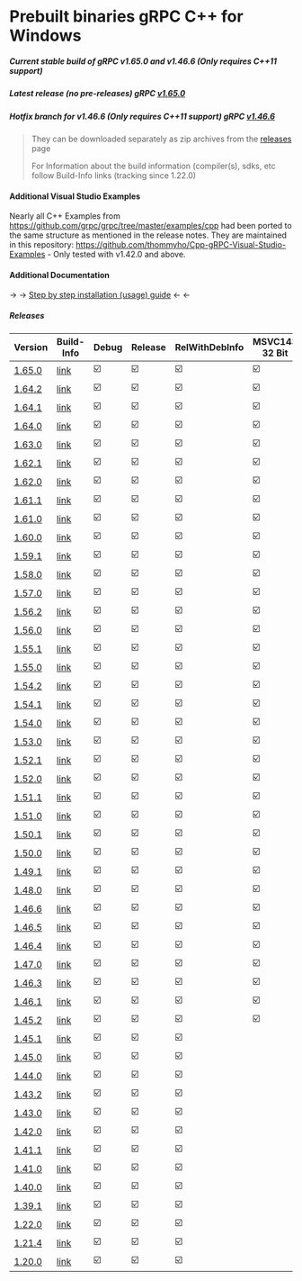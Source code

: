 # Prebuilt binaries gRPC C++ for Windows

##### Current stable build of gRPC v1.65.0 and v1.46.6 (Only requires C++11 support)

##### Latest release (no pre-releases) gRPC [v1.65.0](https://github.com/grpc/grpc/releases/tag/v1.65.0)
##### Hotfix branch for v1.46.6 (Only requires C++11 support) gRPC [v1.46.6](https://github.com/grpc/grpc/releases/tag/v1.46.6)

> They can be downloaded separately as zip archives from the  [releases](https://github.com/thommyho/gRPC_windows/releases) page
>
> For Information about the build information (compiler(s), sdks, etc follow Build-Info links (tracking since 1.22.0)

#### Additional Visual Studio Examples

Nearly all C++ Examples from https://github.com/grpc/grpc/tree/master/examples/cpp had been ported to the same structure as mentioned in the release notes.
They are maintained in this repository: https://github.com/thommyho/Cpp-gRPC-Visual-Studio-Examples - Only tested with v1.42.0 and above.

#### Additional Documentation

&#8594; &#8594; [Step by step installation (usage) guide](https://thommyho.github.io/Cpp-gRPC-Windows-PreBuilts) &#8592; &#8592;

##### Releases

| Version                                                                  | Build-Info                                                             | Debug                   | Release                 | RelWithDebInfo          | MSVC143 32 Bit          | MSVC143 64 Bit          | MSVC142 32Bit           | MSVC142 64Bit           | MSVC141 32 Bit          | MSVC141 64 Bit          | MSVC140 32 Bit          | MSVC140 64 Bit          | Example                 |
|--------------------------------------------------------------------------|------------------------------------------------------------------------|-------------------------|-------------------------|-------------------------|-------------------------|-------------------------|-------------------------|-------------------------|-------------------------|-------------------------|-------------------------|-------------------------|-------------------------|
| [1.65.0](https://github.com/thommyho/gRPC_windows/releases/tag/v1.65.0) | [link](https://github.com/thommyho/gRPC_windows_prebuilt/tree/v1.65.0) | :ballot_box_with_check: | :ballot_box_with_check: | :ballot_box_with_check: | :ballot_box_with_check: | :ballot_box_with_check: | :ballot_box_with_check: | :ballot_box_with_check: |                         |                         |                         |                         | :ballot_box_with_check: |
| [1.64.2](https://github.com/thommyho/gRPC_windows/releases/tag/v1.64.2) | [link](https://github.com/thommyho/gRPC_windows_prebuilt/tree/v1.64.2) | :ballot_box_with_check: | :ballot_box_with_check: | :ballot_box_with_check: | :ballot_box_with_check: | :ballot_box_with_check: | :ballot_box_with_check: | :ballot_box_with_check: |                         |                         |                         |                         | :ballot_box_with_check: |
| [1.64.1](https://github.com/thommyho/gRPC_windows/releases/tag/v1.64.1) | [link](https://github.com/thommyho/gRPC_windows_prebuilt/tree/v1.64.1) | :ballot_box_with_check: | :ballot_box_with_check: | :ballot_box_with_check: | :ballot_box_with_check: | :ballot_box_with_check: | :ballot_box_with_check: | :ballot_box_with_check: |                         |                         |                         |                         | :ballot_box_with_check: |
| [1.64.0](https://github.com/thommyho/gRPC_windows/releases/tag/v1.64.0) | [link](https://github.com/thommyho/gRPC_windows_prebuilt/tree/v1.64.0) | :ballot_box_with_check: | :ballot_box_with_check: | :ballot_box_with_check: | :ballot_box_with_check: | :ballot_box_with_check: | :ballot_box_with_check: | :ballot_box_with_check: |                         |                         |                         |                         | :ballot_box_with_check: |
| [1.63.0](https://github.com/thommyho/gRPC_windows/releases/tag/v1.63.0) | [link](https://github.com/thommyho/gRPC_windows_prebuilt/tree/v1.63.0) | :ballot_box_with_check: | :ballot_box_with_check: | :ballot_box_with_check: | :ballot_box_with_check: | :ballot_box_with_check: | :ballot_box_with_check: | :ballot_box_with_check: |                         |                         |                         |                         | :ballot_box_with_check: |
| [1.62.1](https://github.com/thommyho/gRPC_windows/releases/tag/v1.62.1) | [link](https://github.com/thommyho/gRPC_windows_prebuilt/tree/v1.62.1) | :ballot_box_with_check: | :ballot_box_with_check: | :ballot_box_with_check: | :ballot_box_with_check: | :ballot_box_with_check: | :ballot_box_with_check: | :ballot_box_with_check: |                         |                         |                         |                         | :ballot_box_with_check: |
| [1.62.0](https://github.com/thommyho/gRPC_windows/releases/tag/v1.62.0) | [link](https://github.com/thommyho/gRPC_windows_prebuilt/tree/v1.62.0) | :ballot_box_with_check: | :ballot_box_with_check: | :ballot_box_with_check: | :ballot_box_with_check: | :ballot_box_with_check: | :ballot_box_with_check: | :ballot_box_with_check: |                         |                         |                         |                         | :ballot_box_with_check: |
| [1.61.1](https://github.com/thommyho/gRPC_windows/releases/tag/v1.61.1) | [link](https://github.com/thommyho/gRPC_windows_prebuilt/tree/v1.61.1) | :ballot_box_with_check: | :ballot_box_with_check: | :ballot_box_with_check: | :ballot_box_with_check: | :ballot_box_with_check: | :ballot_box_with_check: | :ballot_box_with_check: |                         |                         |                         |                         | :ballot_box_with_check: |
| [1.61.0](https://github.com/thommyho/gRPC_windows/releases/tag/v1.61.0) | [link](https://github.com/thommyho/gRPC_windows_prebuilt/tree/v1.61.0) | :ballot_box_with_check: | :ballot_box_with_check: | :ballot_box_with_check: | :ballot_box_with_check: | :ballot_box_with_check: | :ballot_box_with_check: | :ballot_box_with_check: |                         |                         |                         |                         | :ballot_box_with_check: |
| [1.60.0](https://github.com/thommyho/gRPC_windows/releases/tag/v1.60.0) | [link](https://github.com/thommyho/gRPC_windows_prebuilt/tree/v1.60.0) | :ballot_box_with_check: | :ballot_box_with_check: | :ballot_box_with_check: | :ballot_box_with_check: | :ballot_box_with_check: | :ballot_box_with_check: | :ballot_box_with_check: |                         |                         |                         |                         | :ballot_box_with_check: |
| [1.59.1](https://github.com/thommyho/gRPC_windows/releases/tag/v1.59.1) | [link](https://github.com/thommyho/gRPC_windows_prebuilt/tree/v1.59.1) | :ballot_box_with_check: | :ballot_box_with_check: | :ballot_box_with_check: | :ballot_box_with_check: | :ballot_box_with_check: | :ballot_box_with_check: | :ballot_box_with_check: |                         |                         |                         |                         | :ballot_box_with_check: |
| [1.58.0](https://github.com/thommyho/gRPC_windows/releases/tag/v1.58.0) | [link](https://github.com/thommyho/gRPC_windows_prebuilt/tree/v1.58.0) | :ballot_box_with_check: | :ballot_box_with_check: | :ballot_box_with_check: | :ballot_box_with_check: | :ballot_box_with_check: | :ballot_box_with_check: | :ballot_box_with_check: |                         |                         |                         |                         | :ballot_box_with_check: |
| [1.57.0](https://github.com/thommyho/gRPC_windows/releases/tag/v1.57.0) | [link](https://github.com/thommyho/gRPC_windows_prebuilt/tree/v1.57.0) | :ballot_box_with_check: | :ballot_box_with_check: | :ballot_box_with_check: | :ballot_box_with_check: | :ballot_box_with_check: | :ballot_box_with_check: | :ballot_box_with_check: |                         |                         |                         |                         | :ballot_box_with_check: |
| [1.56.2](https://github.com/thommyho/gRPC_windows/releases/tag/v1.56.2) | [link](https://github.com/thommyho/gRPC_windows_prebuilt/tree/v1.56.2) | :ballot_box_with_check: | :ballot_box_with_check: | :ballot_box_with_check: | :ballot_box_with_check: | :ballot_box_with_check: | :ballot_box_with_check: | :ballot_box_with_check: |                         |                         |                         |                         | :ballot_box_with_check: |
| [1.56.0](https://github.com/thommyho/gRPC_windows/releases/tag/v1.56.0) | [link](https://github.com/thommyho/gRPC_windows_prebuilt/tree/v1.56.0) | :ballot_box_with_check: | :ballot_box_with_check: | :ballot_box_with_check: | :ballot_box_with_check: | :ballot_box_with_check: | :ballot_box_with_check: | :ballot_box_with_check: |                         |                         |                         |                         | :ballot_box_with_check: |
| [1.55.1](https://github.com/thommyho/gRPC_windows/releases/tag/v1.55.1) | [link](https://github.com/thommyho/gRPC_windows_prebuilt/tree/v1.55.1) | :ballot_box_with_check: | :ballot_box_with_check: | :ballot_box_with_check: | :ballot_box_with_check: | :ballot_box_with_check: | :ballot_box_with_check: | :ballot_box_with_check: |                         |                         |                         |                         | :ballot_box_with_check: |
| [1.55.0](https://github.com/thommyho/gRPC_windows/releases/tag/v1.55.0) | [link](https://github.com/thommyho/gRPC_windows_prebuilt/tree/v1.55.0) | :ballot_box_with_check: | :ballot_box_with_check: | :ballot_box_with_check: | :ballot_box_with_check: | :ballot_box_with_check: | :ballot_box_with_check: | :ballot_box_with_check: |                         |                         |                         |                         | :ballot_box_with_check: |
| [1.54.2](https://github.com/thommyho/gRPC_windows/releases/tag/v1.54.2) | [link](https://github.com/thommyho/gRPC_windows_prebuilt/tree/v1.54.2) | :ballot_box_with_check: | :ballot_box_with_check: | :ballot_box_with_check: | :ballot_box_with_check: | :ballot_box_with_check: | :ballot_box_with_check: | :ballot_box_with_check: |                         |                         |                         |                         | :ballot_box_with_check: |
| [1.54.1](https://github.com/thommyho/gRPC_windows/releases/tag/v1.54.1) | [link](https://github.com/thommyho/gRPC_windows_prebuilt/tree/v1.54.1) | :ballot_box_with_check: | :ballot_box_with_check: | :ballot_box_with_check: | :ballot_box_with_check: | :ballot_box_with_check: | :ballot_box_with_check: | :ballot_box_with_check: |                         |                         |                         |                         | :ballot_box_with_check: |
| [1.54.0](https://github.com/thommyho/gRPC_windows/releases/tag/v1.54.0) | [link](https://github.com/thommyho/gRPC_windows_prebuilt/tree/v1.54.0) | :ballot_box_with_check: | :ballot_box_with_check: | :ballot_box_with_check: | :ballot_box_with_check: | :ballot_box_with_check: | :ballot_box_with_check: | :ballot_box_with_check: |                         |                         |                         |                         | :ballot_box_with_check: |
| [1.53.0](https://github.com/thommyho/gRPC_windows/releases/tag/v1.53.0) | [link](https://github.com/thommyho/gRPC_windows_prebuilt/tree/v1.53.0) | :ballot_box_with_check: | :ballot_box_with_check: | :ballot_box_with_check: | :ballot_box_with_check: | :ballot_box_with_check: | :ballot_box_with_check: | :ballot_box_with_check: |                         |                         |                         |                         | :ballot_box_with_check: |
| [1.52.1](https://github.com/thommyho/gRPC_windows/releases/tag/v1.52.1) | [link](https://github.com/thommyho/gRPC_windows_prebuilt/tree/v1.52.1) | :ballot_box_with_check: | :ballot_box_with_check: | :ballot_box_with_check: | :ballot_box_with_check: | :ballot_box_with_check: | :ballot_box_with_check: | :ballot_box_with_check: |                         |                         |                         |                         | :ballot_box_with_check: |
| [1.52.0](https://github.com/thommyho/gRPC_windows/releases/tag/v1.52.0) | [link](https://github.com/thommyho/gRPC_windows_prebuilt/tree/v1.52.0) | :ballot_box_with_check: | :ballot_box_with_check: | :ballot_box_with_check: | :ballot_box_with_check: | :ballot_box_with_check: | :ballot_box_with_check: | :ballot_box_with_check: |                         |                         |                         |                         | :ballot_box_with_check: |
| [1.51.1](https://github.com/thommyho/gRPC_windows/releases/tag/v1.51.1) | [link](https://github.com/thommyho/gRPC_windows_prebuilt/tree/v1.51.1) | :ballot_box_with_check: | :ballot_box_with_check: | :ballot_box_with_check: | :ballot_box_with_check: | :ballot_box_with_check: | :ballot_box_with_check: | :ballot_box_with_check: |                         |                         |                         |                         | :ballot_box_with_check: |
| [1.51.0](https://github.com/thommyho/gRPC_windows/releases/tag/v1.51.0) | [link](https://github.com/thommyho/gRPC_windows_prebuilt/tree/v1.51.0) | :ballot_box_with_check: | :ballot_box_with_check: | :ballot_box_with_check: | :ballot_box_with_check: | :ballot_box_with_check: | :ballot_box_with_check: | :ballot_box_with_check: |                         |                         |                         |                         | :ballot_box_with_check: |
| [1.50.1](https://github.com/thommyho/gRPC_windows/releases/tag/v1.50.1) | [link](https://github.com/thommyho/gRPC_windows_prebuilt/tree/v1.50.1) | :ballot_box_with_check: | :ballot_box_with_check: | :ballot_box_with_check: | :ballot_box_with_check: | :ballot_box_with_check: | :ballot_box_with_check: | :ballot_box_with_check: |                         |                         |                         |                         | :ballot_box_with_check: |
| [1.50.0](https://github.com/thommyho/gRPC_windows/releases/tag/v1.50.0) | [link](https://github.com/thommyho/gRPC_windows_prebuilt/tree/v1.50.0) | :ballot_box_with_check: | :ballot_box_with_check: | :ballot_box_with_check: | :ballot_box_with_check: | :ballot_box_with_check: | :ballot_box_with_check: | :ballot_box_with_check: |                         |                         |                         |                         | :ballot_box_with_check: |
| [1.49.1](https://github.com/thommyho/gRPC_windows/releases/tag/v1.49.1) | [link](https://github.com/thommyho/gRPC_windows_prebuilt/tree/v1.49.1) | :ballot_box_with_check: | :ballot_box_with_check: | :ballot_box_with_check: | :ballot_box_with_check: | :ballot_box_with_check: | :ballot_box_with_check: | :ballot_box_with_check: |                         |                         |                         |                         | :ballot_box_with_check: |
| [1.48.0](https://github.com/thommyho/gRPC_windows/releases/tag/v1.48.0) | [link](https://github.com/thommyho/gRPC_windows_prebuilt/tree/v1.48.0) | :ballot_box_with_check: | :ballot_box_with_check: | :ballot_box_with_check: | :ballot_box_with_check: | :ballot_box_with_check: | :ballot_box_with_check: | :ballot_box_with_check: |                         |                         |                         |                         | :ballot_box_with_check: |
| [1.46.6](https://github.com/thommyho/gRPC_windows/releases/tag/v1.46.6) | [link](https://github.com/thommyho/gRPC_windows_prebuilt/tree/v1.46.6) | :ballot_box_with_check: | :ballot_box_with_check: | :ballot_box_with_check: | :ballot_box_with_check: | :ballot_box_with_check: | :ballot_box_with_check: | :ballot_box_with_check: |                         |                         |                         |                         | :ballot_box_with_check: |
| [1.46.5](https://github.com/thommyho/gRPC_windows/releases/tag/v1.46.5) | [link](https://github.com/thommyho/gRPC_windows_prebuilt/tree/v1.46.5) | :ballot_box_with_check: | :ballot_box_with_check: | :ballot_box_with_check: | :ballot_box_with_check: | :ballot_box_with_check: | :ballot_box_with_check: | :ballot_box_with_check: |                         |                         |                         |                         | :ballot_box_with_check: |
| [1.46.4](https://github.com/thommyho/gRPC_windows/releases/tag/v1.46.4) | [link](https://github.com/thommyho/gRPC_windows_prebuilt/tree/v1.46.4) | :ballot_box_with_check: | :ballot_box_with_check: | :ballot_box_with_check: | :ballot_box_with_check: | :ballot_box_with_check: | :ballot_box_with_check: | :ballot_box_with_check: |                         |                         |                         |                         | :ballot_box_with_check: |
| [1.47.0](https://github.com/thommyho/gRPC_windows/releases/tag/v1.47.0) | [link](https://github.com/thommyho/gRPC_windows_prebuilt/tree/v1.47.0) | :ballot_box_with_check: | :ballot_box_with_check: | :ballot_box_with_check: | :ballot_box_with_check: | :ballot_box_with_check: | :ballot_box_with_check: | :ballot_box_with_check: |                         |                         |                         |                         | :ballot_box_with_check: |
| [1.46.3](https://github.com/thommyho/gRPC_windows/releases/tag/v1.46.3) | [link](https://github.com/thommyho/gRPC_windows_prebuilt/tree/v1.46.3) | :ballot_box_with_check: | :ballot_box_with_check: | :ballot_box_with_check: | :ballot_box_with_check: | :ballot_box_with_check: | :ballot_box_with_check: | :ballot_box_with_check: |                         |                         |                         |                         | :ballot_box_with_check: |
| [1.46.1](https://github.com/thommyho/gRPC_windows/releases/tag/v1.46.1) | [link](https://github.com/thommyho/gRPC_windows_prebuilt/tree/v1.46.1) | :ballot_box_with_check: | :ballot_box_with_check: | :ballot_box_with_check: | :ballot_box_with_check: | :ballot_box_with_check: | :ballot_box_with_check: | :ballot_box_with_check: |                         |                         |                         |                         | :ballot_box_with_check: |
| [1.45.2](https://github.com/thommyho/gRPC_windows/releases/tag/v1.45.2) | [link](https://github.com/thommyho/gRPC_windows_prebuilt/tree/v1.45.2) | :ballot_box_with_check: | :ballot_box_with_check: | :ballot_box_with_check: | :ballot_box_with_check: | :ballot_box_with_check: | :ballot_box_with_check: | :ballot_box_with_check: |                         |                         |                         |                         | :ballot_box_with_check: |
| [1.45.1](https://github.com/thommyho/gRPC_windows/releases/tag/v1.45.1) | [link](https://github.com/thommyho/gRPC_windows_prebuilt/tree/v1.45.1) | :ballot_box_with_check: | :ballot_box_with_check: | :ballot_box_with_check: |                         |                         | :ballot_box_with_check: | :ballot_box_with_check: | :ballot_box_with_check: | :ballot_box_with_check: | :ballot_box_with_check: | :ballot_box_with_check: | :ballot_box_with_check: |
| [1.45.0](https://github.com/thommyho/gRPC_windows/releases/tag/v1.45.0) | [link](https://github.com/thommyho/gRPC_windows_prebuilt/tree/v1.45.0) | :ballot_box_with_check: | :ballot_box_with_check: | :ballot_box_with_check: |                         |                         | :ballot_box_with_check: | :ballot_box_with_check: | :ballot_box_with_check: | :ballot_box_with_check: | :ballot_box_with_check: | :ballot_box_with_check: | :ballot_box_with_check: |
| [1.44.0](https://github.com/thommyho/gRPC_windows/releases/tag/v1.44.0) | [link](https://github.com/thommyho/gRPC_windows_prebuilt/tree/v1.44.0) | :ballot_box_with_check: | :ballot_box_with_check: | :ballot_box_with_check: |                         |                         | :ballot_box_with_check: | :ballot_box_with_check: | :ballot_box_with_check: | :ballot_box_with_check: | :ballot_box_with_check: | :ballot_box_with_check: | :ballot_box_with_check: |
| [1.43.2](https://github.com/thommyho/gRPC_windows/releases/tag/v1.43.2) | [link](https://github.com/thommyho/gRPC_windows_prebuilt/tree/v1.43.2) | :ballot_box_with_check: | :ballot_box_with_check: | :ballot_box_with_check: |                         |                         | :ballot_box_with_check: | :ballot_box_with_check: | :ballot_box_with_check: | :ballot_box_with_check: | :ballot_box_with_check: | :ballot_box_with_check: | :ballot_box_with_check: |
| [1.43.0](https://github.com/thommyho/gRPC_windows/releases/tag/v1.43.0) | [link](https://github.com/thommyho/gRPC_windows_prebuilt/tree/v1.43.0) | :ballot_box_with_check: | :ballot_box_with_check: | :ballot_box_with_check: |                         |                         | :ballot_box_with_check: | :ballot_box_with_check: | :ballot_box_with_check: | :ballot_box_with_check: | :ballot_box_with_check: | :ballot_box_with_check: | :ballot_box_with_check: |
| [1.42.0](https://github.com/thommyho/gRPC_windows/releases/tag/v1.42.0) | [link](https://github.com/thommyho/gRPC_windows_prebuilt/tree/v1.42.0) | :ballot_box_with_check: | :ballot_box_with_check: | :ballot_box_with_check: |                         |                         | :ballot_box_with_check: | :ballot_box_with_check: | :ballot_box_with_check: | :ballot_box_with_check: | :ballot_box_with_check: | :ballot_box_with_check: | :ballot_box_with_check: |
| [1.41.1](https://github.com/thommyho/gRPC_windows/releases/tag/v1.41.1) | [link](https://github.com/thommyho/gRPC_windows_prebuilt/tree/v1.41.1) | :ballot_box_with_check: | :ballot_box_with_check: | :ballot_box_with_check: |                         |                         | :ballot_box_with_check: | :ballot_box_with_check: | :ballot_box_with_check: | :ballot_box_with_check: | :ballot_box_with_check: | :ballot_box_with_check: | :ballot_box_with_check: |
| [1.41.0](https://github.com/thommyho/gRPC_windows/releases/tag/v1.41.0) | [link](https://github.com/thommyho/gRPC_windows_prebuilt/tree/v1.41.0) | :ballot_box_with_check: | :ballot_box_with_check: | :ballot_box_with_check: |                         |                         | :ballot_box_with_check: | :ballot_box_with_check: | :ballot_box_with_check: | :ballot_box_with_check: | :ballot_box_with_check: | :ballot_box_with_check: | :ballot_box_with_check: |
| [1.40.0](https://github.com/thommyho/gRPC_windows/releases/tag/v1.40.0) | [link](https://github.com/thommyho/gRPC_windows_prebuilt/tree/v1.40.0) | :ballot_box_with_check: | :ballot_box_with_check: | :ballot_box_with_check: |                         |                         | :ballot_box_with_check: | :ballot_box_with_check: | :ballot_box_with_check: | :ballot_box_with_check: | :ballot_box_with_check: | :ballot_box_with_check: | :ballot_box_with_check: |
| [1.39.1](https://github.com/thommyho/gRPC_windows/releases/tag/v1.39.1) | [link](https://github.com/thommyho/gRPC_windows_prebuilt/tree/v1.39.1) | :ballot_box_with_check: | :ballot_box_with_check: | :ballot_box_with_check: |                         |                         | :ballot_box_with_check: | :ballot_box_with_check: | :ballot_box_with_check: | :ballot_box_with_check: | :ballot_box_with_check: | :ballot_box_with_check: | :ballot_box_with_check: |
| [1.22.0](https://github.com/thommyho/gRPC_windows/releases/tag/v1.22.0) | [link](https://github.com/thommyho/gRPC_windows_prebuilt/tree/v1.22.0) | :ballot_box_with_check: | :ballot_box_with_check: | :ballot_box_with_check: |                         |                         | :ballot_box_with_check: | :ballot_box_with_check: | :ballot_box_with_check: | :ballot_box_with_check: | :ballot_box_with_check: | :ballot_box_with_check: | :ballot_box_with_check: |
| [1.21.4](https://github.com/thommyho/gRPC_windows/releases/tag/v1.21.4) | [link](https://github.com/thommyho/gRPC_windows_prebuilt/tree/v1.21.4) | :ballot_box_with_check: | :ballot_box_with_check: | :ballot_box_with_check: |                         |                         | :ballot_box_with_check: | :ballot_box_with_check: | :ballot_box_with_check: | :ballot_box_with_check: | :ballot_box_with_check: | :ballot_box_with_check: | :ballot_box_with_check: |
| [1.20.0](https://github.com/thommyho/gRPC_windows/releases/tag/v1.20.0) | [link](https://github.com/thommyho/gRPC_windows_prebuilt/tree/v1.20.0) | :ballot_box_with_check: | :ballot_box_with_check: | :ballot_box_with_check: |                         |                         | :ballot_box_with_check: | :ballot_box_with_check: | :ballot_box_with_check: | :ballot_box_with_check: | :ballot_box_with_check: | :ballot_box_with_check: | :ballot_box_with_check: |
